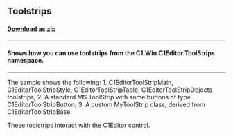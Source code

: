## Toolstrips
#### [Download as zip](https://minhaskamal.github.io/DownGit/#/home?url=https://github.com/GrapeCity/ComponentOne-WinForms-Samples/tree/master/NetFramework\XHtmlEditor\VB\ToolStrips)
____
#### Shows how you can use toolstrips from the C1.Win.C1Editor.ToolStrips namespace.
____
The sample shows the following: 1. C1EditorToolStripMain, C1EditorToolStripStyle, C1EditorToolStripTable, C1EditorToolStripObjects toolstrips; 2. A standard MS ToolStrip with some buttons of type C1EditorToolStripButton; 3. A custom MyToolStrip class, derived from C1EditorToolStripBase. 

These toolstrips interact with the C1Editor control. 